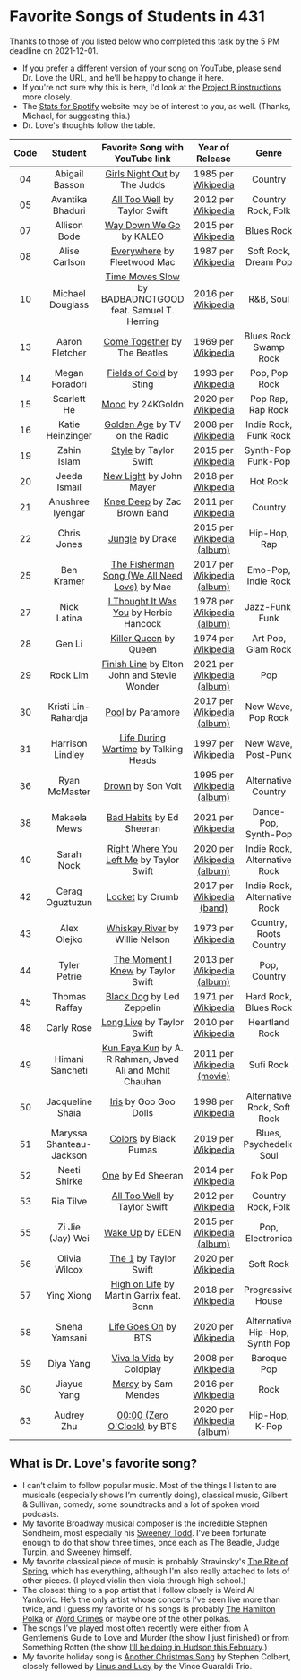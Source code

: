# Favorite Songs of Students in 431

Thanks to those of you listed below who completed this task by the 5 PM deadline on 2021-12-01.

- If you prefer a different version of your song on YouTube, please send Dr. Love the URL, and he'll be happy to change it here.
- If you're not sure why this is here, I'd look at the [Project B instructions](https://thomaselove.github.io/431-2021-projectB/) more closely.
- The [Stats for Spotify](https://www.statsforspotify.com/) website may be of interest to you, as well. (Thanks, Michael, for suggesting this.)
- Dr. Love's thoughts follow the table.

Code | Student | Favorite Song with YouTube link | Year of Release | Genre
:---: | :-------: | :---------------------------------------: | :-----: | :----:
04 | Abigail Basson | [Girls Night Out](https://www.youtube.com/watch?v=SrBp38BNJoM) by The Judds | 1985 per [Wikipedia](https://en.wikipedia.org/wiki/Girls%27_Night_Out_(The_Judds_song)) | Country
05 | Avantika Bhaduri | [All Too Well](https://www.youtube.com/watch?v=sRxrwjOtIag) by Taylor Swift | 2012 per [Wikipedia](https://en.wikipedia.org/wiki/All_Too_Well) | Country Rock, Folk
07 | Allison Bode | [Way Down We Go](https://www.youtube.com/watch?v=0-7IHOXkiV8) by KALEO | 2015 per [Wikipedia](https://en.wikipedia.org/wiki/Way_Down_We_Go) | Blues Rock
08 | Alise Carlson | [Everywhere](https://www.youtube.com/watch?v=YF1R0hc5Q2I) by Fleetwood Mac | 1987 per [Wikipedia](https://en.wikipedia.org/wiki/Everywhere_(Fleetwood_Mac_song)) | Soft Rock, Dream Pop
10 | Michael Douglass | [Time Moves Slow](https://www.youtube.com/watch?v=UWIIPX_5rbM) by BADBADNOTGOOD feat. Samuel T. Herring | 2016 per [Wikipedia](https://en.wikipedia.org/wiki/Time_Moves_Slow) | R&B, Soul
13 | Aaron Fletcher | [Come Together](https://www.youtube.com/watch?v=45cYwDMibGo) by The Beatles | 1969 per [Wikipedia](https://en.wikipedia.org/wiki/Come_Together) | Blues Rock, Swamp Rock
14 | Megan Foradori | [Fields of Gold](https://www.youtube.com/watch?v=GLyxzNpUaNc) by Sting | 1993 per [Wikipedia](https://en.wikipedia.org/wiki/Fields_of_Gold) | Pop, Pop Rock
15 | Scarlett He | [Mood](https://www.youtube.com/watch?v=GrAchTdepsU) by 24KGoldn | 2020 per [Wikipedia](https://en.wikipedia.org/wiki/Mood_(song)) | Pop Rap, Rap Rock
16 | Katie Heinzinger | [Golden Age](https://www.youtube.com/watch?v=2wTHxUl9WdQ) by TV on the Radio | 2008 per [Wikipedia](https://en.wikipedia.org/wiki/Golden_Age_(song)) | Indie Rock, Funk Rock
19 | Zahin Islam | [Style](https://www.youtube.com/watch?v=-CmadmM5cOk) by Taylor Swift | 2015 per [Wikipedia](https://en.wikipedia.org/wiki/Style_(Taylor_Swift_song)) | Synth-Pop, Funk-Pop
20 | Jeeda Ismail | [New Light](https://www.youtube.com/watch?v=mQ055hHdxbE) by John Mayer | 2018 per [Wikipedia](https://en.wikipedia.org/wiki/New_Light_(song)) | Hot Rock
21 | Anushree Iyengar | [Knee Deep](https://www.youtube.com/watch?v=9n5G0qFBsHM) by Zac Brown Band | 2011 per [Wikipedia](https://en.wikipedia.org/wiki/Knee_Deep) | Country
22 | Chris Jones | [Jungle](https://www.youtube.com/watch?v=AfRdRXCo3IU) by Drake | 2015 per [Wikipedia (album)](https://en.wikipedia.org/wiki/If_You%27re_Reading_This_It%27s_Too_Late) | Hip-Hop, Rap
25 | Ben Kramer | [The Fisherman Song (We All Need Love)](https://www.youtube.com/watch?v=sZb_OWlTYps) by Mae | 2017 per [Wikipedia (album)](https://en.wikipedia.org/wiki/Morning_(EP)) | Emo-Pop, Indie Rock
27 | Nick Latina | [I Thought It Was You](https://www.youtube.com/watch?v=uU7ZCUGnROk) by Herbie Hancock | 1978 per [Wikipedia (album)](https://en.wikipedia.org/wiki/Sunlight_(Herbie_Hancock_album)) | Jazz-Funk, Funk
28 | Gen Li | [Killer Queen](https://www.youtube.com/watch?v=2ZBtPf7FOoM) by Queen | 1974 per [Wikipedia](https://en.wikipedia.org/wiki/Killer_Queen) | Art Pop, Glam Rock
29 | Rock Lim | [Finish Line](https://www.youtube.com/watch?v=lSjtTHNEGmY) by Elton John and Stevie Wonder | 2021 per [Wikipedia (album)](https://en.wikipedia.org/wiki/The_Lockdown_Sessions) | Pop
30 | Kristi Lin-Rahardja | [Pool](https://www.youtube.com/watch?v=3m8ElO9Y50Y) by Paramore | 2017 per [Wikipedia (album)](https://en.wikipedia.org/wiki/After_Laughter) | New Wave, Pop Rock
31 | Harrison Lindley | [Life During Wartime](https://www.youtube.com/watch?v=jLwZvg46jms) by Talking Heads | 1997 per [Wikipedia](https://en.wikipedia.org/wiki/Life_During_Wartime_(song)) | New Wave, Post-Punk
36 | Ryan McMaster | [Drown](https://www.youtube.com/watch?v=IpcB2xsXRv4) by Son Volt | 1995 per [Wikipedia (album)](https://en.wikipedia.org/wiki/Trace_(Son_Volt_album)) | Alternative Country
38 | Makaela Mews | [Bad Habits](https://www.youtube.com/watch?v=orJSJGHjBLI) by Ed Sheeran | 2021 per [Wikipedia](https://en.wikipedia.org/wiki/Bad_Habits_(Ed_Sheeran_song)) | Dance-Pop, Synth-Pop
40 | Sarah Nock | [Right Where You Left Me](https://www.youtube.com/watch?v=Ur_wAcYDnuA) by Taylor Swift | 2020 per [Wikipedia (album)](https://en.wikipedia.org/wiki/Evermore_(Taylor_Swift_album)) | Indie Rock, Alternative Rock
42 | Cerag Oguztuzun | [Locket](https://www.youtube.com/watch?v=BqnG_Ei35JE) by Crumb | 2017 per [Wikipedia (band)](https://en.wikipedia.org/wiki/Crumb_(band)) | Indie Rock, Alternative Rock
43 | Alex Olejko | [Whiskey River](https://www.youtube.com/watch?v=0k9SjMpAxRM) by Willie Nelson | 1973 per [Wikipedia](https://en.wikipedia.org/wiki/Whiskey_River) | Country, Roots Country
44 | Tyler Petrie | [The Moment I Knew](https://www.youtube.com/watch?v=LmXn6BU16e0) by Taylor Swift | 2013 per [Wikipedia (album)](https://en.wikipedia.org/wiki/Red_(Taylor_Swift_album)) | Pop, Country
45 | Thomas Raffay | [Black Dog](https://www.youtube.com/watch?v=6tlSx0jkuLM) by Led Zeppelin | 1971 per [Wikipedia](https://en.wikipedia.org/wiki/Black_Dog_(Led_Zeppelin_song)) | Hard Rock, Blues Rock
48 | Carly Rose | [Long Live](https://www.youtube.com/watch?v=TI4g93b_5_s) by Taylor Swift | 2010 per [Wikipedia](https://en.wikipedia.org/wiki/Long_Live_(Taylor_Swift_song)) | Heartland Rock
49 | Himani Sancheti | [Kun Faya Kun](https://www.youtube.com/watch?v=T94PHkuydcw) by A. R Rahman, Javed Ali and Mohit Chauhan | 2011 per [Wikipedia (movie)](https://en.wikipedia.org/wiki/Rockstar_(2011_film)) | Sufi Rock
50 | Jacqueline Shaia | [Iris](https://www.youtube.com/watch?v=NdYWuo9OFAw) by Goo Goo Dolls | 1998 per [Wikipedia](https://en.wikipedia.org/wiki/Iris_(song)) | Alternative Rock, Soft Rock
51 | Maryssa Shanteau-Jackson | [Colors](https://www.youtube.com/watch?v=0G383538qzQ) by Black Pumas | 2019 per [Wikipedia](https://en.wikipedia.org/wiki/Colors_(Black_Pumas_song)) | Blues, Psychedelic Soul
52 | Neeti Shirke | [One](https://www.youtube.com/watch?v=Ix9NXVIbm2A) by Ed Sheeran | 2014 per [Wikipedia](https://en.wikipedia.org/wiki/One_(Ed_Sheeran_song)) | Folk Pop
53 | Ria Tilve | [All Too Well](https://www.youtube.com/watch?v=sRxrwjOtIag) by Taylor Swift | 2012 per [Wikipedia](https://en.wikipedia.org/wiki/All_Too_Well) | Country Rock, Folk
55 | Zi Jie (Jay) Wei | [Wake Up](https://www.youtube.com/watch?v=ABbJmDmA1Wc) by EDEN | 2015 per [Wikipedia (album)](https://en.wikipedia.org/wiki/End_Credits_(EP)) | Pop, Electronica
56 | Olivia Wilcox | [The 1](https://www.youtube.com/watch?v=KsZ6tROaVOQ) by Taylor Swift | 2020 per [Wikipedia](https://en.wikipedia.org/wiki/The_1) | Soft Rock 
57 | Ying Xiong | [High on Life](https://www.youtube.com/watch?v=Lpjcm1F8tY8) by Martin Garrix feat. Bonn | 2018 per [Wikipedia](https://en.wikipedia.org/wiki/High_on_Life) | Progressive House
58 | Sneha Yamsani | [Life Goes On](https://www.youtube.com/watch?v=-5q5mZbe3V8) by BTS | 2020 per [Wikipedia](https://en.wikipedia.org/wiki/Life_Goes_On_(BTS_song)) | Alternative Hip-Hop, Synth Pop
59 | Diya Yang | [Viva la Vida](https://www.youtube.com/watch?v=dvgZkm1xWPE) by Coldplay | 2008 per [Wikipedia](https://en.wikipedia.org/wiki/Viva_la_Vida) | Baroque Pop
60 | Jiayue Yang | [Mercy](https://www.youtube.com/watch?v=KkGVmN68ByU) by Sam Mendes | 2016 per [Wikipedia](https://en.wikipedia.org/wiki/Mercy_(Shawn_Mendes_song)) | Rock
63 | Audrey Zhu | [00:00 (Zero O'Clock)](https://www.youtube.com/watch?v=Nr3ot5gSvkM) by BTS | 2020 per [Wikipedia (album)](https://en.wikipedia.org/wiki/Map_of_the_Soul:_7) | Hip-Hop, K-Pop

## What is Dr. Love's favorite song?

- I can’t claim to follow popular music. Most of the things I listen to are musicals (especially shows I’m currently doing), classical music, Gilbert & Sullivan, comedy, some soundtracks and a lot of spoken word podcasts.
- My favorite Broadway musical composer is the incredible Stephen Sondheim, most especially his [Sweeney Todd](https://www.youtube.com/watch?v=9Z-nIwAuh9g). I've been fortunate enough to do that show three times, once each as The Beadle, Judge Turpin, and Sweeney himself.
- My favorite classical piece of music is probably Stravinsky's [The Rite of Spring](https://www.youtube.com/watch?v=EkwqPJZe8ms), which has everything, although I'm also really attached to lots of other pieces. (I played violin then viola through high school.)
- The closest thing to a pop artist that I follow closely is Weird Al Yankovic. He’s the only artist whose concerts I’ve seen live more than twice, and I guess my favorite of his songs is probably [The Hamilton Polka](https://www.youtube.com/watch?v=3v0c6smpHSk) or [Word Crimes](https://www.youtube.com/watch?v=8Gv0H-vPoDc) or maybe one of the other polkas.
- The songs I’ve played most often recently were either from A Gentlemen’s Guide to Love and Murder (the show I just finished) or from Something Rotten (the show [I’ll be doing in Hudson this February](https://www.hudsonplayers.com/something-rotten/).)
- My favorite holiday song is [Another Christmas Song](https://www.youtube.com/watch?v=rGgSomvUXDk) by Stephen Colbert, closely followed by [Linus and Lucy](https://www.youtube.com/watch?v=x6zypc_LhnM) by the Vince Guaraldi Trio.

